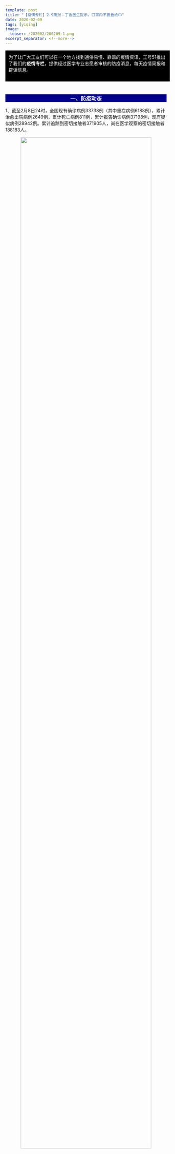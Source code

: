 ```yaml
---
template: post
title: "【疫情专栏】2.9简报：丁香医生提示，口罩内不要叠纸巾"
date: 2020-02-09
tags: [yiqing]
image:
  teaser: /202002/200209-1.png
excerpt_separator: <!--more-->
---
```


<div style="width:98%;padding:10px;background-color:black;color:white;margin:0;">
为了让广大工友们可以在一个地方找到通俗易懂、靠谱的疫情资讯，工号51推出了我们的<strong>疫情专栏</strong>，提供经过医学专业志愿者审核的防疫消息，每天疫情简报和辟谣信息。<br><br>
</div><br>



<div style="text-align:center;background-color:darkblue;color:white"><h3>  一、防疫动态  </h3></div>

1、截至2月8日24时，全国现有确诊病例33738例（其中重症病例6188例），累计治愈出院病例2649例，累计死亡病例811例，累计报告确诊病例37198例，现有疑似病例28942例。累计追踪到密切接触者371905人，尚在医学观察的密切接触者188183人。

<div style="text-align:center"><img src="/images/202002/200209-1.png" width="90%"></div><br>

全国新增确诊病例数较昨日有一定规模下降，除湖北省外的新增确诊病例数已连续五天下降，但确诊病例总数仍较大，且仍有部分病例未被发现确诊，防疫形势依旧严峻。

2、**国家卫健委为此次疫病定名：**“新型冠状病毒感染的肺炎”暂命名为“新型冠状病毒肺炎”，简称“新冠肺炎”，英文简称“NCP”。

3、**李文亮医生——最早在社交网络上向外界透露此次疫情信息的8名医护人员之一，因感染新冠肺炎，于2月7日凌晨逝世。**广大网民在互联网上自发悼念李医生，并要求当时以造谣为由惩戒李医生等人的武汉警方和武汉政府道歉。李医生生前接受采访时说，“一个健康的社会不能只有一种声音”，这已成为了网民争取言论自由的口号之一。

但官方则刻意回避李医生曾经遭到的不公正对待，在派出调查组调查李文亮医生有关问题的同时，大力封杀要求武汉政府道歉和要求言论自由的言论，并称“只有团结一心早日战胜疫情”才是告慰李医生的最好方式。

<div style="text-align:center"><img src="/images/202002/liwenliang5.jpg" width="90%"></div><br>

4、2月8日，经过数千名工人的连续奋战，**武汉雷神山医院建成并投入使用**，医院该院将开设32个病区、1500张床位，全力救治已确诊的新冠肺炎患者。

与此同时，武汉国际会展中心和多个体育馆也被改造成“方舱医院”，以期解决武汉地区床位严重不足的问题。官方称，要做到“应收尽收，应治尽治”。

<div style="text-align:center"><img src="/images/202002/200209-2.png" width="90%"></div><br>

5、**美国吉利德公司研制的新药瑞德西韦，2月8日起免费供武汉重症患者试用**，据称该药物在治疗美国确诊患者的过程中有良好的疗效。祝愿瑞德西韦经过临床验证，真的可以帮助人民战胜疫情。

<div style="text-align:center"><img src="/images/202002/200209-3.jpg" width="90%"></div><br>

6、**国家建立 16 省支援武汉以外地市的“一一对口”支援关系**，以“一省包一市”的方式，全力支持湖北省加强病人的救治工作。



<div style="text-align:center;background-color:darkblue;color:white"><h3>  二、健康提示  </h3></div>

1、<strong><span style="color:red">在口罩里垫纸巾不能延长口罩寿命，反而影响使用效果。</span></strong>据丁香医生团队：在口罩内部垫纸巾不能起到延长口罩寿命的效果，反而<strong><span style="color:red">会让气体从纸巾旁边通过，影响气密性，导致口罩失效。</span></strong>一般来讲，一次性口罩不建议重复使用，N95 口罩如果保存得当，可以考虑多次使用，但最好不要超过 5 次。

<div style="text-align:center"><img src="/images/202002/200209-4.jpg" width="90%"></div><br>

2、卫生防疫专家已确认，**新冠病毒不仅可以飞沫、接触和粪口传播，还可以气溶胶传播。**这个传播方式比以上方式还要警惕，因为等于即使没有与病人面对面接触也有传染的风险。在封闭的室内空间尤其需要小心！多多通风是最好的预防办法！

请看复制以下链接到浏览器了解气溶胶传播到底是什么以及如何做好预防：https://tech.ifeng.com/c/7tuuue8R8HQ



<div style="text-align:center;background-color:darkblue;color:white"><h3>  三、社会民生  </h3></div>

<strong><span style="color:red">1、人社部通知，对因被隔离导致不能提供正常劳动的职工，要指导企业按正常劳动支付其工资；</span></strong>隔离期结束后，对仍需停止工作进行治疗的职工，按医疗期有关规定支付工资。对在春节假期延长假期间因疫情防控不能休假的职工，指导企业应先安排补休，对不能安排补休的，依法支付加班工资。

**2、铁路退票规定再做调整：**对于2月6日0时前使用现金购票或已于2月6日0时前换取纸质车票（含报销凭证）的旅客，可延期至3月31日24时前至车站办理退票，铁路部门均不收取退票手续费。若附近车站关闭，在车站恢复开放之日起30日内均可办理退票。

**3、疫情对经济的影响正在逐渐现。**据中国新闻周刊报道，有餐饮业从业者七天损失5000亿，活下去已成为一些中小企业的第一目标。而在海南，冬季果蔬因疫情滞销，海南出台了“采购万吨以上奖励50万元”的政策。政府为阻止经济下滑，已采取多项措施，此前央行已向市场投放 1.7 万亿元人民币。

**4、内蒙古一男子编造“新冠病毒是美国基因武器”，被行政拘留十日并处罚款五百元。**——野生动物和人类的基因差别绝对比中国人和美国人之间的大，美国把病毒弄成基因武器，就不怕病毒蔓延到美国？因此，这个观点并不可信。

5、据财新网报道，武汉一女子在阳台敲锣哭诉求助，她的母亲病重在家，核酸检测呈弱阳性，多方奔走仍不能住院治疗，“母亲快要撑不下去了，就在这关键的一两天”。街道称已向卫健委报了危重，马上会将其送到隔离酒店，但仍要等待核酸结果确诊。

**6、首个死亡病例已离世一个月，家属口述：三次转院，至死未确诊。**今年67岁的王壮壮是一名普通退休工人，家族有心脏遗传疾病，和武汉华南海鲜市场无任何关系。从怀疑感冒住院到“重症肺炎”死亡，只有14天。他于2020年1月7日在金银潭医院不治身亡。医生告诉家属，王壮壮是这场疫情中的第一个死亡病例。

**7、湖北货车司机被困高速7天哭泣：**我太累了，到哪儿都不让下。湖北天门的肖师傅自1月7日离开湖北跑运输，1月25日左右疫情严重，身在四川的他想要返鄂，但他的湖北车牌已让他寸步难行，开始在高速上“流浪”。1月29日，肖先生辗转到陕西汉中，遇到高速执勤民警，抹泪说“我太累了”。民警给他买了吃的，还安排了地方休息。

**8、武汉快递员眼中的武汉：**

<em>快递员袁双自小在武汉长大。他经常接到去医院送货的任务，有订货的护士担心不送，小心翼翼地打电话商量，让他送到离医院还有一段距离的路口就行。</em>

<em>他发现，医生护士们订的最多的就是方便面，他们经常凌晨三四点才休息，根本没时间吃饭，只能大家一起买些方便面应急。“最多那天，光方便面，我就往医院送了十几箱。</em>

<em>看到现在的家乡，袁双很心疼。“我印象里的武汉一直是车水马龙，很热闹的，但这些天早晨我走在街上，没有车声，没有人声，只能清楚地听见鸟叫。你能明白那种感觉吗？</em>

